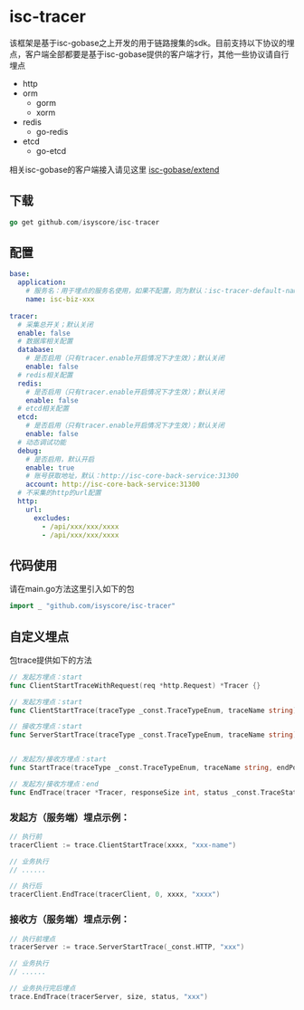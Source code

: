 # isc-tracer

该框架是基于isc-gobase之上开发的用于链路搜集的sdk。目前支持以下协议的埋点，客户端全部都要是基于isc-gobase提供的客户端才行，其他一些协议请自行埋点

- http
- orm
  - gorm
  - xorm
- redis
  - go-redis
- etcd
  - go-etcd
  
相关isc-gobase的客户端接入请见这里 [isc-gobase/extend](https://github.com/isyscore/isc-gobase/tree/feature/trace/extend)


## 下载
```go
go get github.com/isyscore/isc-tracer
```

## 配置
```yaml
base:
  application:
    # 服务名：用于埋点的服务名使用，如果不配置，则为默认：isc-tracer-default-name
    name: isc-biz-xxx
  
tracer:
  # 采集总开关；默认关闭
  enable: false
  # 数据库相关配置
  database:
    # 是否启用（只有tracer.enable开启情况下才生效）；默认关闭
    enable: false
  # redis相关配置    
  redis:
    # 是否启用（只有tracer.enable开启情况下才生效）；默认关闭
    enable: false
  # etcd相关配置  
  etcd:
    # 是否启用（只有tracer.enable开启情况下才生效）；默认关闭
    enable: false
  # 动态调试功能
  debug:
    # 是否启用，默认开启
    enable: true
    # 账号获取地址，默认：http://isc-core-back-service:31300
    account: http://isc-core-back-service:31300
  # 不采集的http的url配置
  http:
    url:
      excludes:
        - /api/xxx/xxx/xxxx
        - /api/xxx/xxx/xxxx
```

## 代码使用
请在main.go方法这里引入如下的包
```go
import _ "github.com/isyscore/isc-tracer"
```

## 自定义埋点
包trace提供如下的方法
```go
// 发起方埋点：start
func ClientStartTraceWithRequest(req *http.Request) *Tracer {}

// 发起方埋点：start
func ClientStartTrace(traceType _const.TraceTypeEnum, traceName string) *Tracer {}

// 接收方埋点：start
func ServerStartTrace(traceType _const.TraceTypeEnum, traceName string) *Tracer {}


// 发起方/接收方埋点：start
func StartTrace(traceType _const.TraceTypeEnum, traceName string, endPoint _const.EndpointEnum) *Tracer {}

// 发起方/接收方埋点：end
func EndTrace(tracer *Tracer, responseSize int, status _const.TraceStatusEnum, message string) {}
```
### 发起方（服务端）埋点示例：
```go
// 执行前
tracerClient := trace.ClientStartTrace(xxxx, "xxx-name")

// 业务执行
// ......

// 执行后
tracerClient.EndTrace(tracerClient, 0, xxxx, "xxxx")
```
### 接收方（服务端）埋点示例：
```go
// 执行前埋点
tracerServer := trace.ServerStartTrace(_const.HTTP, "xxx")

// 业务执行
// ......

// 业务执行完后埋点
trace.EndTrace(tracerServer, size, status, "xxx")
```

